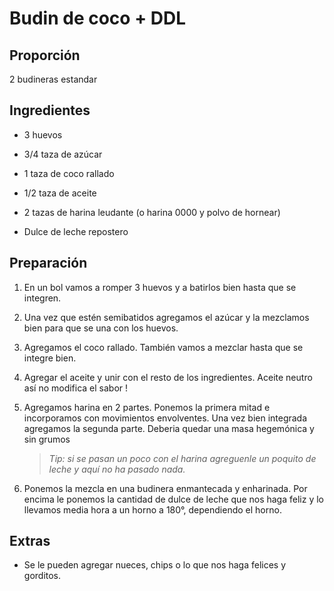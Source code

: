 Budin de coco + DDL
============

Proporción
----------

2 budineras estandar

Ingredientes
------------

- 3 huevos
- 3/4 taza de azúcar
- 1 taza de coco rallado
- 1/2 taza de aceite
- 2 tazas de harina leudante (o harina 0000 y polvo de hornear)
  
- Dulce de leche repostero

Preparación
-----------

1) En un bol vamos a romper 3 huevos y a batirlos bien hasta que se integren.
2) Una vez que estén semibatidos agregamos el azúcar y la mezclamos bien para que se una con los huevos.

3) Agregamos el coco rallado. También vamos a mezclar hasta que se integre bien.

4) Agregar el aceite y unir con el resto de los ingredientes. Aceite neutro así no modifica el sabor !

5) Agregamos harina en 2 partes. Ponemos la primera mitad e incorporamos con movimientos envolventes. Una vez bien integrada agregamos la segunda parte. Deberia quedar una masa hegemónica y sin grumos
    > *Tip: si se pasan un poco con el harina agreguenle un poquito de leche y aquí no ha pasado nada.*


6) Ponemos la mezcla en una budinera enmantecada y enharinada. Por encima le ponemos la cantidad de dulce de leche que nos haga feliz y lo llevamos media hora a un horno a 180°, dependiendo el horno.

Extras
------

- Se le pueden agregar nueces, chips o lo que nos haga felices y gorditos.
